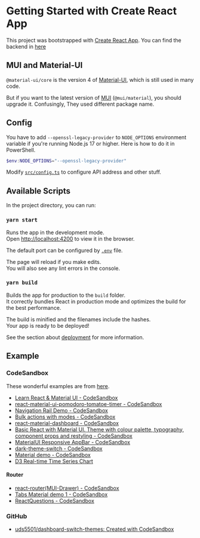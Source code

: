 # Getting Started with Create React App

This project was bootstrapped with [Create React App](https://github.com/facebook/create-react-app). You can find the backend in [here](https://github.com/crosstyan/mqtt-to-ws)

## MUI and Material-UI

`@material-ui/core` is the version 4 of [Material-UI](https://v4.mui.com/), which is still used in many code.

But if you want to the latest version of [MUI](https://mui.com/zh/) (`@mui/material`), you should upgrade it. Confusingly, They used different package name.

## Config

You have to add `--openssl-legacy-provider` to `NODE_OPTIONS` environment variable if you're running Node.js 17 or higher. Here is how to do it in PowerShell. 

```powershell
$env:NODE_OPTIONS="--openssl-legacy-provider"
```

Modify [`src/config.ts`](src/config.ts) to configure API address and other stuff.

## Available Scripts

In the project directory, you can run:

### `yarn start`

Runs the app in the development mode.\
Open [http://localhost:4200](http://localhost:4200) to view it in the browser.

The default port can be configured by [`.env`](.env) file.

The page will reload if you make edits.\
You will also see any lint errors in the console.

### `yarn build`

Builds the app for production to the `build` folder.\
It correctly bundles React in production mode and optimizes the build for the best performance.

The build is minified and the filenames include the hashes.\
Your app is ready to be deployed!

See the section about [deployment](https://facebook.github.io/create-react-app/docs/deployment) for more information.

## Example

### CodeSandbox

These wonderful examples are from [here](https://codesandbox.io/search?query=&page=1&configure%5BhitsPerPage%5D=12&refinementList%5Bnpm_dependencies.dependency%5D%5B0%5D=%40material-ui%2Fcore&refinementList%5Btemplate%5D%5B0%5D=create-react-app).

- [Learn React & Material UI - CodeSandbox](https://codesandbox.io/s/m76rzooo3p)
- [react-material-ui-pomodoro-tomatoe-timer - CodeSandbox](https://codesandbox.io/s/github/Caruso33/pomodoR/tree/master/)
- [Navigation Rail Demo - CodeSandbox](https://codesandbox.io/s/navigation-rail-demo-ub1s9?file=/index.tsx)
- [Bulk actions with modes - CodeSandbox](https://codesandbox.io/s/wz727jn5w5)
- [react-material-dashboard - CodeSandbox](https://codesandbox.io/s/github/ordazgustavo/react-material-dashboard/tree/master/)
- [Basic React with Material UI. Theme with colour palette, typography, component props and restyling - CodeSandbox](https://codesandbox.io/s/basic-react-with-material-ui-theme-with-colour-palette-typography-component-props-and-restyling-q742p)
- [MaterialUI Responsive AppBar - CodeSandbox](https://codesandbox.io/s/64kr4k1lww)
- [dark-theme-switch - CodeSandbox](https://codesandbox.io/s/dark-theme-switch-tp37c)
- [Material demo - CodeSandbox](https://codesandbox.io/s/material-demo-929km?file=/index.tsx)
- [D3 Real-time Time Series Chart](https://codepen.io/browles/pen/mPMBjw)

#### Router

- [react-router(MUI-Drawer) - CodeSandbox](https://codesandbox.io/s/react-router-mui-drawer-py2h1)
- [Tabs Material demo 1 - CodeSandbox](https://codesandbox.io/s/romantic-sound-3rn1ym547q?file=/demo.js)
- [ReactQuestions - CodeSandbox](https://codesandbox.io/s/reactquestions-7q3bo)

### GitHub

- [uds5501/dashboard-switch-themes: Created with CodeSandbox](https://github.com/uds5501/dashboard-switch-themes)